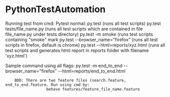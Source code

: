 # PythonTestAutomation

Running test from cmd:
        Pytest normal: py.test (runs all test scripts)
                       py.test tests/file_name.py (runs all test scripts which are contained in file file_name.py under tests directory)
                       py.test -m smoke (runs test scripts containing "smoke" mark
                       py.test --browser_name="firefox" (runs all test scripts in firefox, default is chrome)
                       py.test --html=reports/xyz.html (runs all test scripts and generates html report in reports folder with filename 'xyz.html')
 
Sample command using all flags:  py.test -m end_to_end --browser_name="firefox" --html=reports/end_to_end.html
    
        BDD: There are two feature files (search.feature, end_to_end.feature. Run using cmd by:
                      behave features/feature_file_name.feature
